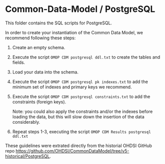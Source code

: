 Common-Data-Model / PostgreSQL
=================

This folder contains the SQL scripts for PostgreSQL. 

In order to create your instantiation of the Common Data Model, we recommend following these steps:

1. Create an empty schema.

2. Execute the script `OMOP CDM postgresql ddl.txt` to create the tables and fields.

3. Load your data into the schema.

4. Execute the script `OMOP CDM postgresql pk indexes.txt` to add the minimum set of indexes and primary keys we recommend.

5. Execute the script `OMOP CDM postgresql constraints.txt` to add the constraints (foreign keys). 

    Note: you could also apply the constraints and/or the indexes before loading the data, but this will slow down the insertion of the data considerably.

6. Repeat steps 1-3, executing the script `OMOP CDM Results postgresql ddl.txt`




These guidelines were extrated directly from the historial OHDSI GitHub repo https://github.com/OHDSI/CommonDataModel/tree/v5-historical/PostgreSQL.
